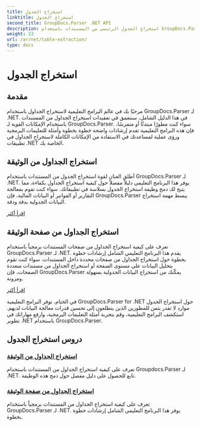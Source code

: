 ```yaml
---
title: استخراج الجدول
linktitle: استخراج الجدول
second_title: GroupDocs.Parser .NET API
description: استخراج الجدول الرئيسي من المستندات باستخدام GroupDocs.Parser لـ .NET. تعلم كيفية استخراج الجداول برمجياً لمعالجة البيانات بكفاءة.
weight: 23
url: /ar/net/table-extraction/
type: docs
---
```

# استخراج الجدول

## مقدمة

مرحبًا بك في عالم البرامج التعليمية لاستخراج الجداول باستخدام GroupDocs.Parser لـ .NET. في هذا الدليل الشامل، سنتعمق في تعقيدات استخراج الجداول من المستندات باستخدام الإمكانات القوية لـ GroupDocs.Parser. سواء كنت مطورًا مبتدئًا أو متمرسًا، فإن هذه البرامج التعليمية تقدم إرشادات واضحة خطوة بخطوة وأمثلة للتعليمات البرمجية ورؤى عملية لمساعدتك في الاستفادة من الإمكانات الكاملة لاستخراج الجداول في تطبيقات .NET الخاصة بك.

## استخراج الجداول من الوثيقة
أطلق العنان لقوة استخراج الجدول من المستندات باستخدام GroupDocs.Parser لـ .NET. يوفر هذا البرنامج التعليمي دليلاً مفصلاً حول كيفية استخراج الجداول بكفاءة، مما يتيح لك دمج وظيفة استخراج الجدول بسلاسة في تطبيقاتك. سواء كنت تقوم بمعالجة التقارير أو الفواتير أو البيانات المالية، فإن GroupDocs.Parser يبسط مهمة استخراج البيانات الجدولية بدقة ودقة.

[اقرأ أكثر](./extract-tables-from-document/)

## استخراج الجداول من صفحة الوثيقة
تعرف على كيفية استخراج الجداول من صفحات المستندات برمجياً باستخدام GroupDocs.Parser لـ .NET. يقدم هذا البرنامج التعليمي الشامل إرشادات خطوة بخطوة حول استخراج الجداول من صفحات محددة داخل المستندات. سواء كنت تقوم بتحليل البيانات على مستوى الصفحة أو استخراج الجداول من مستندات متعددة الصفحات، فإن GroupDocs.Parser يمكّنك من استخراج البيانات الجدولية بسهولة ومرونة.

[اقرأ أكثر](./extract-tables-from-document-page/)

في الختام، توفر البرامج التعليمية GroupDocs.Parser for .NET حول استخراج الجدول موارد لا تقدر بثمن للمطورين الذين يتطلعون إلى تحسين قدرات معالجة البيانات لديهم. استكشف البرامج التعليمية، وقم بتجربة أمثلة التعليمات البرمجية، وارفع مهاراتك في تطوير .NET باستخدام GroupDocs.Parser.
## دروس استخراج الجدول
### [استخراج الجداول من الوثيقة](./extract-tables-from-document/)
تعرف على كيفية استخراج الجداول من المستندات باستخدام Groupdocs.Parser لـ .NET. تابع للحصول على دليل مفصل حول دمج هذه الوظيفة.
### [استخراج الجداول من صفحة الوثيقة](./extract-tables-from-document-page/)
تعرف على كيفية استخراج الجداول من المستندات برمجياً باستخدام GroupDocs.Parser لـ .NET. يوفر هذا البرنامج التعليمي الشامل إرشادات خطوة بخطوة.